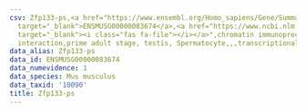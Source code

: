 ```yaml
---
csv: Zfp133-ps,<a href="https://www.ensembl.org/Homo_sapiens/Gene/Summary?db=core;g=ENSMUSG00000083674"
  target="_blank">ENSMUSG00000083674</a>,<a href="https://www.ncbi.nlm.nih.gov/pubmed/25450459"
  target="_blank"><i class="fas fa-file"></i></a>",chromatin immunoprecipitation assay,direct
  interaction,prime adult stage, testis, Spermatocyte,,,transcriptional regulation,
data_alias: Zfp133-ps
data_id: ENSMUSG00000083674
data_numevidence: 1
data_species: Mus musculus
data_taxid: '10090'
title: Zfp133-ps
---
```


